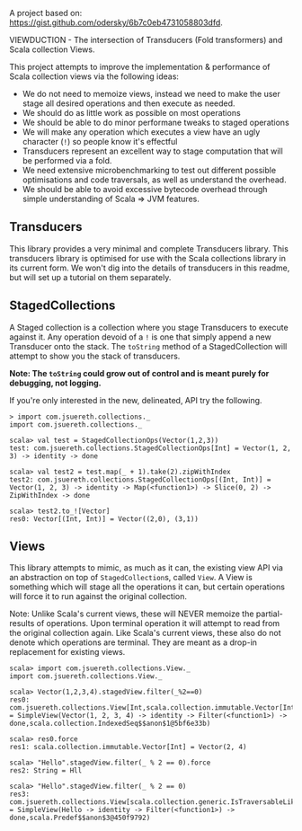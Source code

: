 A project based on: https://gist.github.com/odersky/6b7c0eb4731058803dfd.


VIEWDUCTION -  The intersection of Transducers (Fold transformers) and Scala collection Views.


This project attempts to improve the implementation & performance of Scala collection views via the following ideas:

* We do not need to memoize views, instead we need to make the user stage all desired operations and then execute as needed.
* We should do as little work as possible on most operations
* We should be able to do minor performane tweaks to staged operations
* We will make any operation which executes a view have an ugly character (`!`) so people know it's effectful
* Transducers represent an excellent way to stage computation that will be performed via a fold.
* We need extensive microbenchmarking to test out different possible optimisations and code traversals, as well as understand the overhead.
* We should be able to avoid excessive bytecode overhead through simple understanding of Scala => JVM features.

## Transducers

This library provides a very minimal and complete Transducers library.  This transducers library is optimised for use
with the Scala collections library in its current form.  We won't dig into the details of transducers in this readme,
but will set up a tutorial on them separately.


## StagedCollections

A Staged collection is a collection where you stage Transducers to execute against it.   Any operation devoid of a `!`
is one that simply append a new Transducer onto the stack.   The `toString` method of a StagedCollection will attempt to
show you the stack of transducers.  

**Note: The `toString` could grow out of control and is meant purely for debugging, not logging.**

If you're only interested in the new, delineated, API try the following.


```
> import com.jsuereth.collections._
import com.jsuereth.collections._

scala> val test = StagedCollectionOps(Vector(1,2,3))
test: com.jsuereth.collections.StagedCollectionOps[Int] = Vector(1, 2, 3) -> identity -> done

scala> val test2 = test.map(_ + 1).take(2).zipWithIndex
test2: com.jsuereth.collections.StagedCollectionOps[(Int, Int)] = Vector(1, 2, 3) -> identity -> Map(<function1>) -> Slice(0, 2) -> ZipWithIndex -> done

scala> test2.to_![Vector]
res0: Vector[(Int, Int)] = Vector((2,0), (3,1))
```

## Views

This library attempts to mimic, as much as it can, the existing view API via an abstraction on top of `StagedCollection`s, called `View`.
A View is something which will stage all the operations it can, but certain operations will force it to run against the original collection.

Note:  Unlike Scala's current views, these will NEVER memoize the partial-results of operations.   Upon terminal operation it will
attempt to read from the original collection again.  Like Scala's current views, these also do not denote which operations are terminal.  They
are meant as a drop-in replacement for existing views.

```
scala> import com.jsuereth.collections.View._
import com.jsuereth.collections.View._

scala> Vector(1,2,3,4).stagedView.filter(_%2==0)
res0: com.jsuereth.collections.View[Int,scala.collection.immutable.Vector[Int]] = SimpleView(Vector(1, 2, 3, 4) -> identity -> Filter(<function1>) -> done,scala.collection.IndexedSeq$$anon$1@5bf6e33b)

scala> res0.force
res1: scala.collection.immutable.Vector[Int] = Vector(2, 4)

scala> "Hello".stagedView.filter(_ % 2 == 0).force
res2: String = Hll

scala> "Hello".stagedView.filter(_ % 2 == 0)
res3: com.jsuereth.collections.View[scala.collection.generic.IsTraversableLike.stringRepr.A,String] = SimpleView(Hello -> identity -> Filter(<function1>) -> done,scala.Predef$$anon$3@450f9792)
```


